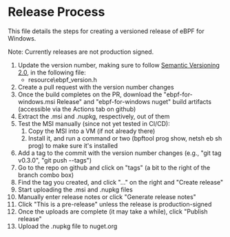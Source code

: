 # Release Process

This file details the steps for creating a versioned release of
eBPF for Windows.

Note: Currently releases are not production signed.

1. Update the version number, making sure to follow [Semantic Versioning 2.0](https://semver.org), in the following file:
    * resource\ebpf_version.h
2. Create a pull request with the version number changes
3. Once the build completes on the PR, download the
   "ebpf-for-windows.msi Release" and "ebpf-for-windows nuget" build artifacts
   (accessible via the Actions tab on github)
4. Extract the .msi and .nupkg, respectively, out of them
5. Test the MSI manually (since not yet tested in CI/CD):
    1. Copy the MSI into a VM (if not already there)
    2. Install it, and run a command or two (bpftool prog show, netsh eb sh prog) to make sure it's installed
6. Add a tag to the commit with the version number changes
   (e.g., "git tag v0.3.0", "git push --tags")
7. Go to the repo on github and click on "tags" (a bit to the right of the branch combo box)
8. Find the tag you created, and click "..." on the right and "Create release"
9. Start uploading the .msi and .nupkg files
10. Manually enter release notes or click "Generate release notes"
11. Click "This is a pre-release" unless the release is production-signed
12. Once the uploads are complete (it may take a while), click "Publish release"
13. Upload the .nupkg file to nuget.org
